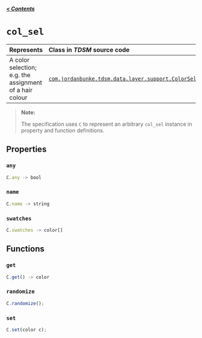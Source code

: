 [***< Contents***](./README.md)

# `col_sel`

| Represents                                              | Class in *TDSM* source code                                                                                                                                            |
|:--------------------------------------------------------|:-----------------------------------------------------------------------------------------------------------------------------------------------------------------------|
| A color selection; e.g. the assignment of a hair colour | [`com.jordanbunke.tdsm.data.layer.support.ColorSelection`](https://github.com/jbunke/tdsm/blob/master/src/com/jordanbunke/tdsm/data/layer/support/ColorSelection.java) |

> **Note:**
>
> The specification uses `C` to represent an arbitrary `col_sel` instance in property and function definitions.

<!-- TODO - descriptions -->

## Properties

### `any`

```js
C.any -> bool
```

### `name`

```js
C.name -> string
```

### `swatches`

```js
C.swatches -> color[]
```

## Functions

### `get`

```js
C.get() -> color
```

### `randomize`

```js
C.randomize();
```

### `set`

```js
C.set(color c);
```

<!-- TODO -->